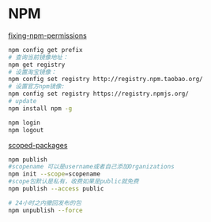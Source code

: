# NPM

[fixing-npm-permissions](https://docs.npmjs.com/getting-started/fixing-npm-permissions)

```bash
npm config get prefix
# 查询当前镜像地址：
npm get registry
# 设置淘宝镜像：
npm config set registry http://registry.npm.taobao.org/
# 设置官方npm镜像:
npm config set registry https://registry.npmjs.org/
# update
npm install npm -g

npm login
npm logout


```

[scoped-packages](https://docs.npmjs.com/getting-started/scoped-packages)

```bash
npm publish
#scopename 可以是username或者自己添加Organizations
npm init --scope=scopename
#scope包默认是私有，收费如果是public就免费
npm publish --access public

# 24小时之内撤回发布的包
npm unpublish --force
```
